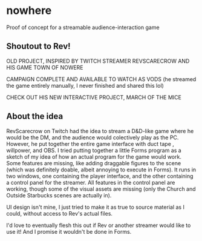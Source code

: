 # nowhere
 Proof of concept for a streamable audience-interaction game
 
## Shoutout to Rev!

OLD PROJECT, INSPIRED BY TWITCH STREAMER REVSCARECROW AND HIS GAME TOWN OF NOWERE

CAMPAIGN COMPLETE AND AVAILABLE TO WATCH AS VODS
(he streamed the game entirely manually, I never finished and shared this lol)

CHECK OUT HIS NEW INTERACTIVE PROJECT, MARCH OF THE MICE
 
## About the idea

RevScarecrow on Twitch had the idea to stream a D&D-like game where he would be the DM, and the audience would colectively play as the PC.
However, he put together the entire game interface with duct tape , willpower, and OBS.
I tried putting together a little Forms program as a sketch of my idea of how an actual program for the game would work. Some features are missing, like adding draggable figures to the scene (which was definitely doable, albeit annoying to execute in Forms).
It runs in two windows, one containing the player interface, and the other containing a control panel for the streamer. 
All features in the control panel are working, though some of the visual assets are missing (only the Church and Outside Starbucks scenes are actually in).

UI design isn't mine, I just tried to make it as true to source material as I could, without access to Rev's actual files.

I'd love to eventually flesh this out if Rev or another streamer would like to use it! And I promise it wouldn't be done in Forms. 
